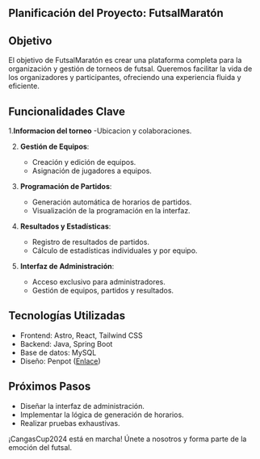 ## Planificación del Proyecto: FutsalMaratón

## Objetivo

El objetivo de FutsalMaratón es crear una plataforma completa para la organización y gestión de torneos de futsal. Queremos facilitar la vida de los organizadores y participantes, ofreciendo una experiencia fluida y eficiente.

## Funcionalidades Clave
1.**Informacion del torneo**
   -Ubicacion y colaboraciones.

2. **Gestión de Equipos**:
   - Creación y edición de equipos.
   - Asignación de jugadores a equipos.

2. **Programación de Partidos**:
   - Generación automática de horarios de partidos.
   - Visualización de la programación en la interfaz.

3. **Resultados y Estadísticas**:
   - Registro de resultados de partidos.
   - Cálculo de estadísticas individuales y por equipo.

4. **Interfaz de Administración**:
   - Acceso exclusivo para administradores.
   - Gestión de equipos, partidos y resultados.

## Tecnologías Utilizadas

- Frontend: Astro, React, Tailwind CSS
- Backend: Java, Spring Boot
- Base de datos: MySQL
- Diseño: Penpot ([Enlace](https://design.penpot.app/#/workspace/af8aaf7c-05e6-8124-8003-cc8034e8f24b/93d0ad32-dfe5-8194-8003-fe22654ffe96?page-id=3209b940-efb1-11eb-836e-355af247e295))

## Próximos Pasos

- Diseñar la interfaz de administración.
- Implementar la lógica de generación de horarios.
- Realizar pruebas exhaustivas.

¡CangasCup2024 está en marcha! Únete a nosotros y forma parte de la emoción del futsal.

